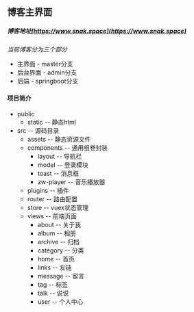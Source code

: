 ## 博客主界面

##### 博客地址[https://www.snak.space](https://www.snak.space)

*当前博客分为三个部分*
+ 主界面 - master分支
+ 后台界面 - admin分支
+ 后端 - springboot分支


#### 项目简介
+ public
  + static -- 静态html
+ src -- 源码目录
  + assets -- 静态资源文件
  + components -- 通用组卷封装
    + layout -- 导航栏
    + model -- 登录模块
    + toast -- 消息框
    + zw-player -- 音乐播放器
  + plugins -- 插件
  + router -- 路由配置
  + store -- vuex状态管理
  + views -- 前端页面
    + about -- 关于我
    + album -- 相册
    + archive --  归档
    + category -- 分类
    + home -- 首页
    + links -- 友链
    + message -- 留言
    + tag -- 标签
    + talk -- 说说
    + user -- 个人中心
